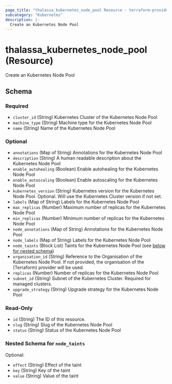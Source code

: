 ```yaml
---
page_title: "thalassa_kubernetes_node_pool Resource - terraform-provider-thalassa"
subcategory: "Kubernetes"
description: |-
  Create an Kubernetes Node Pool
---
```


# thalassa_kubernetes_node_pool (Resource)

Create an Kubernetes Node Pool


<!-- schema generated by tfplugindocs -->
## Schema

### Required

- `cluster_id` (String) Kubernetes Cluster of the Kubernetes Node Pool
- `machine_type` (String) Machine type for the Kubernetes Node Pool
- `name` (String) Name of the Kubernetes Node Pool

### Optional

- `annotations` (Map of String) Annotations for the Kubernetes Node Pool
- `description` (String) A human readable description about the Kubernetes Node Pool
- `enable_autohealing` (Boolean) Enable autohealing for the Kubernetes Node Pool
- `enable_autoscaling` (Boolean) Enable autoscaling for the Kubernetes Node Pool
- `kubernetes_version` (String) Kubernetes version for the Kubernetes Node Pool. Optional. Will use the Kubernetes Cluster version if not set.
- `labels` (Map of String) Labels for the Kubernetes Node Pool
- `max_replicas` (Number) Maximum number of replicas for the Kubernetes Node Pool
- `min_replicas` (Number) Minimum number of replicas for the Kubernetes Node Pool
- `node_annotations` (Map of String) Annotations for the Kubernetes Node Pool
- `node_labels` (Map of String) Labels for the Kubernetes Node Pool
- `node_taints` (Block List) Taints for the Kubernetes Node Pool (see [below for nested schema](#nestedblock--node_taints))
- `organisation_id` (String) Reference to the Organisation of the Kubernetes Node Pool. If not provided, the organisation of the (Terraform) provider will be used.
- `replicas` (Number) Number of replicas for the Kubernetes Node Pool
- `subnet_id` (String) Subnet of the Kubernetes Cluster. Required for managed clusters.
- `upgrade_strategy` (String) Upgrade strategy for the Kubernetes Node Pool

### Read-Only

- `id` (String) The ID of this resource.
- `slug` (String) Slug of the Kubernetes Node Pool
- `status` (String) Status of the Kubernetes Node Pool

<a id="nestedblock--node_taints"></a>
### Nested Schema for `node_taints`

Optional:

- `effect` (String) Effect of the taint
- `key` (String) Key of the taint
- `value` (String) Value of the taint


